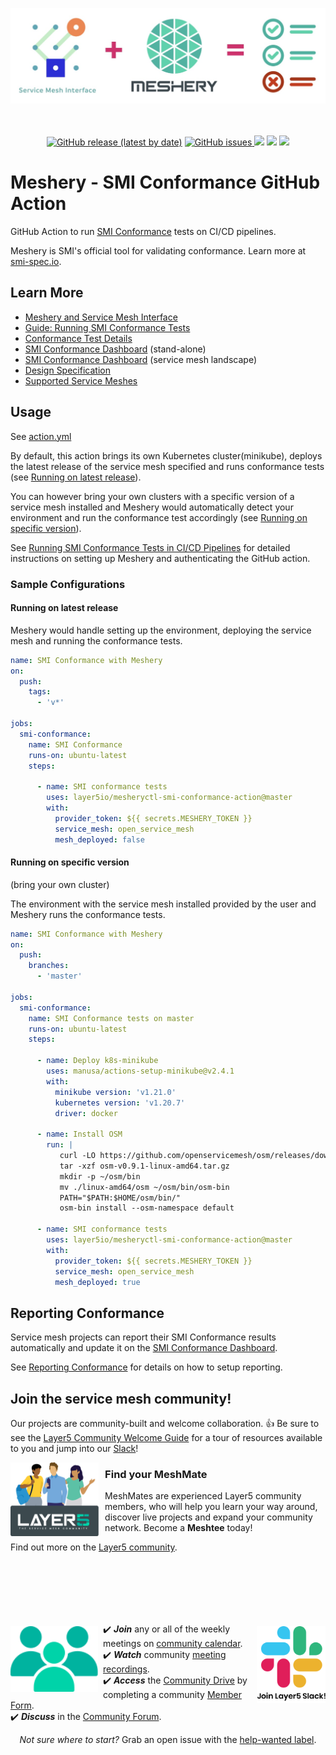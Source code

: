 <p style="text-align:center;" align="center"><a href="https://docs.meshery.io/guides/smi-conformance#running-smi-conformance-tests-in-cicd-pipelines"><img align="center" style="margin-bottom:20px;" src="./.github/readme/images/SMI%20Conformance%20with%20Meshery.jpeg" /></a><br /><br /></p>

<p align="center">
<a href="https://github.com/layer5io/meshery-smi-conformance-action/releases">
<img alt="GitHub release (latest by date)" src="https://img.shields.io/github/v/release/layer5io/meshery-smi-conformance-action"></a>
<a href="https://github.com/layer5io/meshery-smi-conformance-action/issues">
<img alt="GitHub issues" src="https://img.shields.io/github/issues/layer5io/meshery-smi-conformance-action"> </a>
<a href="https://github.com/layer5io/meshery-smi-conformance-action/blob/master/LICENSE" alt="LICENSE">
<img src="https://img.shields.io/github/license/layer5io/meshery.svg" /></a>
<a href="http://slack.layer5.io" alt="Join Slack">
<img src="https://img.shields.io/badge/Slack-@layer5.svg?logo=slack"></a>
<a href="https://twitter.com/intent/follow?screen_name=mesheryio" alt="Twitter Follow">
<img src="https://img.shields.io/twitter/follow/layer5.svg?label=Follow+Layer5&style=social" /></a>
</p>

# Meshery - SMI Conformance GitHub Action

GitHub Action to run [SMI Conformance](https://docs.meshery.io/functionality/service-mesh-interface) tests on CI/CD pipelines.

Meshery is SMI's official tool for validating conformance. Learn more at [smi-spec.io](https://smi-spec.io/blog/validating-smi-conformance-with-meshery/).

## Learn More

- [Meshery and Service Mesh Interface](https://docs.meshery.io/functionality/service-mesh-interface)
- [Guide: Running SMI Conformance Tests](https://docs.meshery.io/guides/smi-conformance)
- [Conformance Test Details](https://layer5.io/projects/service-mesh-interface-conformance)
- [SMI Conformance Dashboard](https://meshery.io/service-mesh-interface) (stand-alone)
- [SMI Conformance Dashboard](https://layer5.io/service-mesh-landscape#smi) (service mesh landscape)
- [Design Specification](https://docs.google.com/document/d/1HL8Sk7NSLLj-9PRqoHYVIGyU6fZxUQFotrxbmfFtjwc/edit#)
- [Supported Service Meshes](https://docs.meshery.io/service-meshes)

## Usage

See [action.yml](action.yml)

By default, this action brings its own Kubernetes cluster(minikube), deploys the latest release of the service mesh specified and runs conformance tests (see [Running on latest release](#running-on-latest-release)).

You can however bring your own clusters with a specific version of a service mesh installed and Meshery would automatically detect your environment and run the conformance test accordingly (see [Running on specific version](#running-on-specific-version)).

See [Running SMI Conformance Tests in CI/CD Pipelines](https://docs.meshery.io/guides/smi-conformance#running-smi-conformance-tests-in-cicd-pipelines) for detailed instructions on setting up Meshery and authenticating the GitHub action.

### Sample Configurations

#### Running on latest release

Meshery would handle setting up the environment, deploying the service mesh and running the conformance tests.

```yaml
name: SMI Conformance with Meshery
on:
  push:
    tags:
      - 'v*'

jobs:
  smi-conformance:
    name: SMI Conformance
    runs-on: ubuntu-latest
    steps:

      - name: SMI conformance tests
        uses: layer5io/mesheryctl-smi-conformance-action@master
        with:
          provider_token: ${{ secrets.MESHERY_TOKEN }}
          service_mesh: open_service_mesh
          mesh_deployed: false
```

#### Running on specific version 
(bring your own cluster)

The environment with the service mesh installed provided by the user and Meshery runs the conformance tests.

```yaml
name: SMI Conformance with Meshery
on:
  push:
    branches:
      - 'master'

jobs:
  smi-conformance:
    name: SMI Conformance tests on master
    runs-on: ubuntu-latest
    steps:

      - name: Deploy k8s-minikube
        uses: manusa/actions-setup-minikube@v2.4.1
        with:
          minikube version: 'v1.21.0'
          kubernetes version: 'v1.20.7'
          driver: docker

      - name: Install OSM
        run: |
           curl -LO https://github.com/openservicemesh/osm/releases/download/v0.9.1/osm-v0.9.1-linux-amd64.tar.gz
           tar -xzf osm-v0.9.1-linux-amd64.tar.gz
           mkdir -p ~/osm/bin
           mv ./linux-amd64/osm ~/osm/bin/osm-bin
           PATH="$PATH:$HOME/osm/bin/"
           osm-bin install --osm-namespace default

      - name: SMI conformance tests
        uses: layer5io/mesheryctl-smi-conformance-action@master
        with:
          provider_token: ${{ secrets.MESHERY_TOKEN }}
          service_mesh: open_service_mesh
          mesh_deployed: true
```

## Reporting Conformance

Service mesh projects can report their SMI Conformance results automatically and update it on the [SMI Conformance Dashboard](https://meshery.io/service-mesh-interface).

See [Reporting Conformance](https://docs.meshery.io/functionality/service-mesh-interface#reporting-conformance) for details on how to setup reporting.

## Join the service mesh community!

<a name="contributing"></a><a name="community"></a>
Our projects are community-built and welcome collaboration. 👍 Be sure to see the <a href="https://docs.google.com/document/d/17OPtDE_rdnPQxmk2Kauhm3GwXF1R5dZ3Cj8qZLKdo5E/edit">Layer5 Community Welcome Guide</a> for a tour of resources available to you and jump into our <a href="http://slack.layer5.io">Slack</a>!

<p style="clear:both;">
<a href ="https://layer5.io/community/meshmates"><img alt="MeshMates" src=".github/readme/images/Layer5-MeshMentors.png" style="margin-right:10px; margin-bottom:7px;" width="28%" align="left" /></a>
<h3>Find your MeshMate</h3>

<p>MeshMates are experienced Layer5 community members, who will help you learn your way around, discover live projects and expand your community network. 
Become a <b>Meshtee</b> today!</p>

Find out more on the <a href="https://layer5.io/community">Layer5 community</a>. <br />
<br /><br /><br /><br />
</p>

<div>&nbsp;</div>

<a href="https://meshery.io/community"><img alt="Layer5 Service Mesh Community" src=".github/readme/images//slack-128.png" style="margin-left:10px;padding-top:5px;" width="110px" align="right" /></a>

<a href="http://slack.layer5.io"><img alt="Layer5 Service Mesh Community" src=".github/readme/images//community.svg" style="margin-right:8px;padding-top:5px;" width="140px" align="left" /></a>

<p>
✔️ <em><strong>Join</strong></em> any or all of the weekly meetings on <a href="https://calendar.google.com/calendar/b/1?cid=bGF5ZXI1LmlvX2VoMmFhOWRwZjFnNDBlbHZvYzc2MmpucGhzQGdyb3VwLmNhbGVuZGFyLmdvb2dsZS5jb20">community calendar</a>.<br />
✔️ <em><strong>Watch</strong></em> community <a href="https://www.youtube.com/playlist?list=PL3A-A6hPO2IMPPqVjuzgqNU5xwnFFn3n0">meeting recordings</a>.<br />
✔️ <em><strong>Access</strong></em> the <a href="https://drive.google.com/drive/u/4/folders/0ABH8aabN4WAKUk9PVA">Community Drive</a> by completing a community <a href="https://layer5.io/newcomer">Member Form</a>.<br />
✔️ <em><strong>Discuss</strong></em> in the <a href="https://discuss.layer5.io/">Community Forum</a>.<br />
</p>
<p align="center">
<i>Not sure where to start?</i> Grab an open issue with the <a href="https://github.com/issues?q=is%3Aopen+is%3Aissue+archived%3Afalse+org%3Alayer5io+org%3Ameshery+org%3Aservice-mesh-performance+org%3Aservice-mesh-patterns+label%3A%22help+wanted%22+">help-wanted label</a>.
</p>

